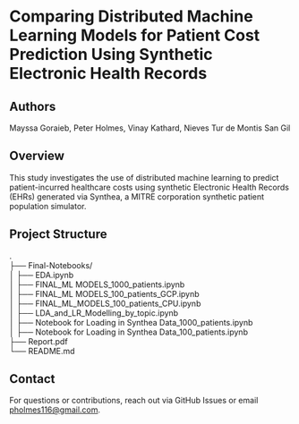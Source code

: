 # Comparing Distributed Machine Learning Models for Patient Cost Prediction Using Synthetic Electronic Health Records

## Authors

Mayssa Goraieb, Peter Holmes, Vinay Kathard, Nieves Tur de Montis San Gil

## Overview

This study investigates the use of distributed machine learning to predict patient-incurred healthcare costs using synthetic Electronic Health Records (EHRs) generated via Synthea, a MITRE corporation synthetic patient population simulator.

## Project Structure

.\
├── Final-Notebooks/\
│   ├── EDA.ipynb\
│   ├── FINAL_ML MODELS_1000_patients.ipynb\
│   ├── FINAL_ML MODELS_100_patients_GCP.ipynb\
│   ├── FINAL_ML_MODELS_100_patients_CPU.ipynb\
│   ├── LDA_and_LR_Modelling_by_topic.ipynb\
│   ├── Notebook for Loading in Synthea Data_1000_patients.ipynb\
│   ├── Notebook for Loading in Synthea Data_100_patients.ipynb\
├── Report.pdf\
└── README.md

## Contact

For questions or contributions, reach out via GitHub Issues or email pholmes116@gmail.com.
